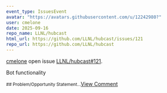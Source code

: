 ```yaml
---
event_type: IssuesEvent
avatar: "https://avatars.githubusercontent.com/u/12242980?"
user: cmelone
date: 2025-09-16
repo_name: LLNL/hubcast
html_url: https://github.com/LLNL/hubcast/issues/121
repo_url: https://github.com/LLNL/hubcast
---
```


<a href='https://github.com/cmelone' target='_blank'>cmelone</a> open issue <a href='https://github.com/LLNL/hubcast/issues/121' target='_blank'>LLNL/hubcast#121</a>.

<p>Bot functionality</p><small>## Problem/Opportunity Statement...</small><a href='https://github.com/LLNL/hubcast/issues/121' target='_blank'>View Comment</a>
